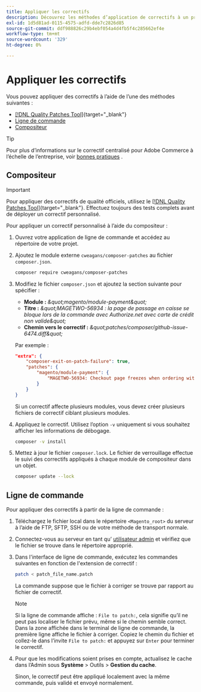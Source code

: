 ```yaml
---
title: Appliquer les correctifs
description: Découvrez les méthodes d’application de correctifs à un projet Adobe Commerce.
exl-id: 1d5d81ad-0115-4575-adfd-dde7c2826d85
source-git-commit: ddf988826c29b4ebf054a4d4fb5f4c285662ef4e
workflow-type: tm+mt
source-wordcount: '329'
ht-degree: 0%

---
```


# Appliquer les correctifs

Vous pouvez appliquer des correctifs à l’aide de l’une des méthodes suivantes :

- [[!DNL Quality Patches Tool]](https://experienceleague.adobe.com/tools/commerce-quality-patches/index.html){target="_blank"}
- [Ligne de commande](../patches/apply.md#command-line)
- [Compositeur](../patches/apply.md#composer)


>[!TIP]
>
>Pour plus d’informations sur le correctif centralisé pour Adobe Commerce à l’échelle de l’entreprise, voir [bonnes pratiques](../../implementation-playbook/best-practices/maintenance/patching-at-scale.md) .

## Compositeur

>[!IMPORTANT]
>
>Pour appliquer des correctifs de qualité officiels, utilisez le [[!DNL Quality Patches Tool]](https://experienceleague.adobe.com/tools/commerce-quality-patches/index.html){target="_blank"}. Effectuez toujours des tests complets avant de déployer un correctif personnalisé.

Pour appliquer un correctif personnalisé à l’aide du compositeur :

1. Ouvrez votre application de ligne de commande et accédez au répertoire de votre projet.
1. Ajoutez le module externe `cweagans/composer-patches` au fichier `composer.json`.

   ```bash
   composer require cweagans/composer-patches
   ```

1. Modifiez le fichier `composer.json` et ajoutez la section suivante pour spécifier :
   - **Module :** *\&quot;magento/module-payment\&quot;*
   - **Titre :** *\&quot;MAGETWO-56934 : la page de passage en caisse se bloque lors de la commande avec Authorize.net avec carte de crédit non valide\&quot;*
   - **Chemin vers le correctif :** *\&quot;patches/composer/github-issue-6474.diff\&quot;*

   Par exemple :

   ```json
   "extra": {
       "composer-exit-on-patch-failure": true,
       "patches": {
           "magento/module-payment": {
               "MAGETWO-56934: Checkout page freezes when ordering with Authorize.net with invalid credit card": "patches/composer/github-issue-6474.diff"
           }
       }
   }
   ```

   Si un correctif affecte plusieurs modules, vous devez créer plusieurs fichiers de correctif ciblant plusieurs modules.

1. Appliquez le correctif. Utilisez l’option `-v` uniquement si vous souhaitez afficher les informations de débogage.

   ```bash
   composer -v install
   ```

1. Mettez à jour le fichier `composer.lock`. Le fichier de verrouillage effectue le suivi des correctifs appliqués à chaque module de compositeur dans un objet.

   ```bash
   composer update --lock
   ```

## Ligne de commande

Pour appliquer des correctifs à partir de la ligne de commande :

1. Téléchargez le fichier local dans le répertoire `<Magento_root>` du serveur à l’aide de FTP, SFTP, SSH ou de votre méthode de transport normale.
1. Connectez-vous au serveur en tant qu’ [utilisateur admin](../../configuration/cli/config-cli.md#prerequisites) et vérifiez que le fichier se trouve dans le répertoire approprié.
1. Dans l&#39;interface de ligne de commande, exécutez les commandes suivantes en fonction de l&#39;extension de correctif :

   ```bash
   patch < patch_file_name.patch
   ```

   La commande suppose que le fichier à corriger se trouve par rapport au fichier de correctif.

   >[!NOTE]
   >
   >Si la ligne de commande affiche : `File to patch:`, cela signifie qu’il ne peut pas localiser le fichier prévu, même si le chemin semble correct. Dans la zone affichée dans le terminal de ligne de commande, la première ligne affiche le fichier à corriger. Copiez le chemin du fichier et collez-le dans l’invite `File to patch:` et appuyez sur `Enter` pour terminer le correctif.

1. Pour que les modifications soient prises en compte, actualisez le cache dans l’Admin sous **Système** > Outils > **Gestion du cache**.

   Sinon, le correctif peut être appliqué localement avec la même commande, puis validé et envoyé normalement.
